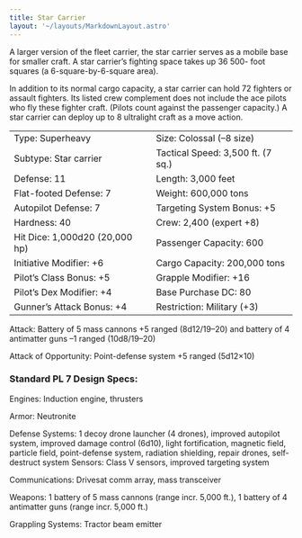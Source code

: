```yaml
---
title: Star Carrier
layout: '~/layouts/MarkdownLayout.astro'
---
```

A larger version of the fleet carrier, the star carrier serves as a mobile
base for smaller craft. A star carrier’s fighting space takes up 36 500- foot
squares (a 6-square-by-6-square area).

In addition to its normal cargo capacity, a star carrier can hold 72 fighters
or assault fighters. Its listed crew complement does not include the ace
pilots who fly these fighter craft. (Pilots count against the passenger
capacity.) A star carrier can deploy up to 8 ultralight craft as a move
action.


<table> <tr> <td> Type: Superheavy </td> <td> Size: Colossal (–8 size) </td> </tr> <tr class="shaded"> <td> Subtype: Star carrier </td> <td> Tactical Speed: 3,500 ft. (7 sq.) </td> </tr> <tr> <td> Defense: 11 </td> <td> Length: 3,000 feet </td> </tr> <tr class="shaded"> <td> Flat-footed Defense: 7 </td> <td> Weight: 600,000 tons </td> </tr> <tr> <td> Autopilot Defense: 7 </td> <td> Targeting System Bonus: +5 </td> </tr> <tr class="shaded"> <td> Hardness: 40 </td> <td> Crew: 2,400 (expert +8) </td> </tr> <tr> <td> Hit Dice: 1,000d20 (20,000 hp) </td> <td> Passenger Capacity: 600 </td> </tr> <tr class="shaded"> <td> Initiative Modifier: +6 </td> <td> Cargo Capacity: 200,000 tons </td> </tr> <tr> <td> Pilot’s Class Bonus: +5 </td> <td> Grapple Modifier: +16 </td> </tr> <tr class="shaded"> <td> Pilot’s Dex Modifier: +4 </td> <td> Base Purchase DC: 80 </td> </tr> <tr> <td> Gunner’s Attack Bonus: +4 </td> <td> Restriction: Military (+3) </td> </tr> </table>



Attack: Battery of 5 mass cannons +5 ranged (8d12/19–20) and battery of 4
antimatter guns –1 ranged (10d8/19–20)

Attack of Opportunity: Point-defense system +5 ranged (5d12×10)

###  Standard PL 7 Design Specs:

Engines: Induction engine, thrusters

Armor: Neutronite

Defense Systems: 1 decoy drone launcher (4 drones), improved autopilot system,
improved damage control (6d10), light fortification, magnetic field, particle
field, point-defense system, radiation shielding, repair drones, self-destruct
system Sensors: Class V sensors, improved targeting system

Communications: Drivesat comm array, mass transceiver

Weapons: 1 battery of 5 mass cannons (range incr. 5,000 ft.), 1 battery of 4
antimatter guns (range incr. 5,000 ft.)

Grappling Systems: Tractor beam emitter

